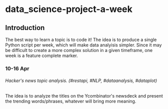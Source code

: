 # data_science-project-a-week
## Introduction
The best way to learn a topic is to code it! The idea is to produce a single Python script per week, which will make data analyisis simpler. Since it may be difficult to create a more complex solution in a given timeframe, one week is a feature complete marker. 

### 10-16 Apr
###### Hacker's news topic analysis. (#restapi, #NLP, #dataanalysis, #dataplot)
The idea is to analyze the titles on the Ycombinator's newsdeck and present the trending words/phrases, whatever will bring more meaning.

